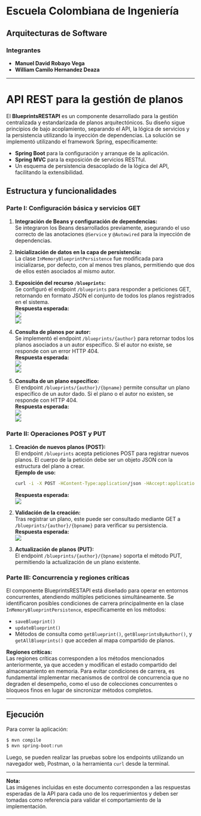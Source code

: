 # Escuela Colombiana de Ingeniería

## Arquitecturas de Software

### Integrantes

- **Manuel David Robayo Vega**
- **William Camilo Hernandez Deaza**

---

# API REST para la gestión de planos

El **BlueprintsRESTAPI** es un componente desarrollado para la gestión centralizada y estandarizada de planos arquitectónicos. Su diseño sigue principios de bajo acoplamiento, separando el API, la lógica de servicios y la persistencia utilizando la inyección de dependencias. La solución se implementó utilizando el framework Spring, específicamente:

- **Spring Boot** para la configuración y arranque de la aplicación.
- **Spring MVC** para la exposición de servicios RESTful.
- Un esquema de persistencia desacoplado de la lógica del API, facilitando la extensibilidad.

## Estructura y funcionalidades

### Parte I: Configuración básica y servicios GET

1. **Integración de Beans y configuración de dependencias:**  
   Se integraron los Beans desarrollados previamente, asegurando el uso correcto de las anotaciones `@Service` y `@Autowired` para la inyección de dependencias.

2. **Inicialización de datos en la capa de persistencia:**  
   La clase `InMemoryBlueprintPersistence` fue modificada para inicializarse, por defecto, con al menos tres planos, permitiendo que dos de ellos estén asociados al mismo autor.

3. **Exposición del recurso `/blueprints`:**  
   Se configuró el endpoint `/blueprints` para responder a peticiones GET, retornando en formato JSON el conjunto de todos los planos registrados en el sistema.  
   **Respuesta esperada:**  
   ![](/img/media/img1.png)  
   ![](/img/media/img2.png)

4. **Consulta de planos por autor:**  
   Se implementó el endpoint `/blueprints/{author}` para retornar todos los planos asociados a un autor específico. Si el autor no existe, se responde con un error HTTP 404.  
   **Respuesta esperada:**  
   ![](/img/media/img3.png)  
   ![](/img/media/img4.png)

5. **Consulta de un plano específico:**  
   El endpoint `/blueprints/{author}/{bpname}` permite consultar un plano específico de un autor dado. Si el plano o el autor no existen, se responde con HTTP 404.  
   **Respuesta esperada:**  
   ![](/img/media/img5.png)  
   ![](/img/media/img6.png)

### Parte II: Operaciones POST y PUT

1. **Creación de nuevos planos (POST):**  
   El endpoint `/blueprints` acepta peticiones POST para registrar nuevos planos. El cuerpo de la petición debe ser un objeto JSON con la estructura del plano a crear.  
   **Ejemplo de uso:**
   ```bash
   curl -i -X POST -HContent-Type:application/json -HAccept:application/json http://localhost:8080/blueprints -d '{ObjetoJSON}'
   ```
   **Respuesta esperada:**  
   ![](/img/media/img7.png)

2. **Validación de la creación:**  
   Tras registrar un plano, este puede ser consultado mediante GET a `/blueprints/{author}/{bpname}` para verificar su persistencia.  
   **Respuesta esperada:**  
   ![](/img/media/img8.png)

3. **Actualización de planos (PUT):**  
   El endpoint `/blueprints/{author}/{bpname}` soporta el método PUT, permitiendo la actualización de un plano existente.

### Parte III: Concurrencia y regiones críticas

El componente BlueprintsRESTAPI está diseñado para operar en entornos concurrentes, atendiendo múltiples peticiones simultáneamente. Se identificaron posibles condiciones de carrera principalmente en la clase `InMemoryBlueprintPersistence`, específicamente en los métodos:

- `saveBlueprint()`
- `updateBlueprint()`
- Métodos de consulta como `getBlueprint()`, `getBlueprintsByAuthor()`, y `getAllBlueprints()` que acceden al mapa compartido de planos.

**Regiones críticas:**  
Las regiones críticas corresponden a los métodos mencionados anteriormente, ya que acceden y modifican el estado compartido del almacenamiento en memoria. Para evitar condiciones de carrera, es fundamental implementar mecanismos de control de concurrencia que no degraden el desempeño, como el uso de colecciones concurrentes o bloqueos finos en lugar de sincronizar métodos completos.

---

## Ejecución

Para correr la aplicación:

```bash
$ mvn compile
$ mvn spring-boot:run
```

Luego, se pueden realizar las pruebas sobre los endpoints utilizando un navegador web, Postman, o la herramienta `curl` desde la terminal.

---

**Nota:**  
Las imágenes incluidas en este documento corresponden a las respuestas esperadas de la API para cada uno de los requerimientos y deben ser tomadas como referencia para validar el comportamiento de la implementación.

